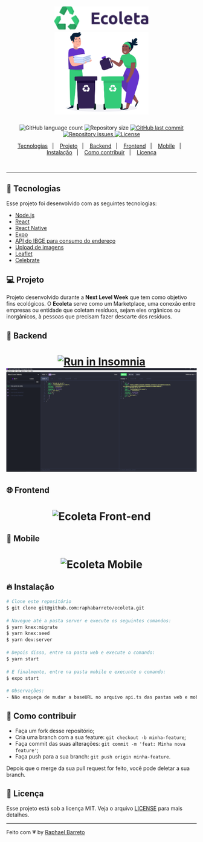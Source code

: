 <h1 align="center">
  <img alt="Ecoleta" title="#delicinha" src=".github/ecoleta.png" width="250px" />
  <br/>
  <img alt="Ecoleta" title="#delicinha" src=".github/logo.png" width="250px" />
</h1>

<p align="center">
  <img alt="GitHub language count" src="https://img.shields.io/github/languages/count/raphabarreto/ecoleta">

  <img alt="Repository size" src="https://img.shields.io/github/repo-size/raphabarreto/ecoleta">
  
  <a href="https://github.com/raphabarreto/ecoleta/commits/master">
    <img alt="GitHub last commit" src="https://img.shields.io/github/last-commit/raphabarreto/ecoleta">
  </a>

  <a href="https://github.com/raphabarreto/ecoleta/issues">
    <img alt="Repository issues" src="https://img.shields.io/github/issues/raphabarreto/ecoleta">
  </a>

  <a href="https://github.com/raphabarreto/ecoleta/blob/master/LICENSE.md">
    <img alt="License" src="https://img.shields.io/badge/license-MIT-brightgreen">
  <a>
</p>

<p align="center">
  <a href="#rocket-tecnologias">Tecnologias</a>&nbsp;&nbsp;&nbsp;|&nbsp;&nbsp;&nbsp;
  <a href="#-projeto">Projeto</a>&nbsp;&nbsp;&nbsp;|&nbsp;&nbsp;&nbsp;
  <a href="#-backend">Backend</a>&nbsp;&nbsp;&nbsp;|&nbsp;&nbsp;&nbsp;
  <a href="#-frontend">Frontend</a>&nbsp;&nbsp;&nbsp;|&nbsp;&nbsp;&nbsp;
  <a href="#-mobile">Mobile</a>&nbsp;&nbsp;&nbsp;|&nbsp;&nbsp;&nbsp;
  <a href="#-instalação">Instalação</a>&nbsp;&nbsp;&nbsp;|&nbsp;&nbsp;&nbsp;
  <a href="#-instalação">Como contribuir</a>&nbsp;&nbsp;&nbsp;|&nbsp;&nbsp;&nbsp;
  <a href="#memo-licença">Licença</a>
</p>

<br>


---

## 🚀 Tecnologias

Esse projeto foi desenvolvido com as seguintes tecnologias:

- [Node.js](https://nodejs.org/en/)
- [React](https://reactjs.org)
- [React Native](https://facebook.github.io/react-native/)
- [Expo](https://expo.io/)
- [API do IBGE para consumo do endereço](https://servicodados.ibge.gov.br/api/docs/localidades?versao=1#api-UFs-estadosGet)
- [Upload de imagens](react-dropzone)
- [Leaflet](https://leafletjs.com/examples/quick-start/)
- [Celebrate](https://github.com/arb/celebrate) 

## 💻 Projeto
Projeto desenvolvido durante a <strong>Next Level Week</strong> que tem como objetivo fins ecológicos. 
O <strong>Ecoleta</strong> serve como um Marketplace, uma conexão entre empresas ou entidade que coletam resíduos, sejam eles orgânicos ou inorgânicos, à pessoas que precisam fazer descarte dos resíduos.

## 🔨 Backend
<h1 align="center">
<a href="https://insomnia.rest/run/?label=Ecoleta&uri=https%3A%2F%2Fraw.githubusercontent.com%2Fraphabarreto%2Fecoleta%2Fmaster%2Fserver%2FEcoleta.json" target="_blank"><img src="https://insomnia.rest/images/run.svg" alt="Run in Insomnia"></a><img alt="Ecoleta Back-end" title="#delicinha" src=".github/backend.png" />
</h1>

## 🌐 Frontend
<h1 align="center">
    <img alt="Ecoleta Front-end" title="#delicinha" src=".github/frontend.gif" />
</h1>

## 📱 Mobile
<h1 align="center">
    <img alt="Ecoleta Mobile" title="#delicinha" src=".github/mobile.gif" />
</h1>

## 🔥 Instalação

```bash
# Clone este repositório
$ git clone git@github.com:raphabarreto/ecoleta.git

# Navegue até a pasta server e execute os seguintes comandos:
$ yarn knex:migrate
$ yarn knex:seed
$ yarn dev:server

# Depois disso, entre na pasta web e execute o comando:
$ yarn start

# E finalmente, entre na pasta mobile e execunte o comando:
$ expo start

# Observações:
- Não esqueça de mudar a baseURL no arquivo api.ts das pastas web e mobile para o ip da sua máquina
```


## 🤔 Como contribuir

- Faça um fork desse repositório;
- Cria uma branch com a sua feature: `git checkout -b minha-feature`;
- Faça commit das suas alterações: `git commit -m 'feat: Minha nova feature'`;
- Faça push para a sua branch: `git push origin minha-feature`.

Depois que o merge da sua pull request for feito, você pode deletar a sua branch.


## 🧾 Licença

Esse projeto está sob a licença MIT. Veja o arquivo [LICENSE](LICENSE.md) para mais detalhes.

---

Feito com 💗 by [Raphael Barreto](https://bit.ly/contato-linkedin)